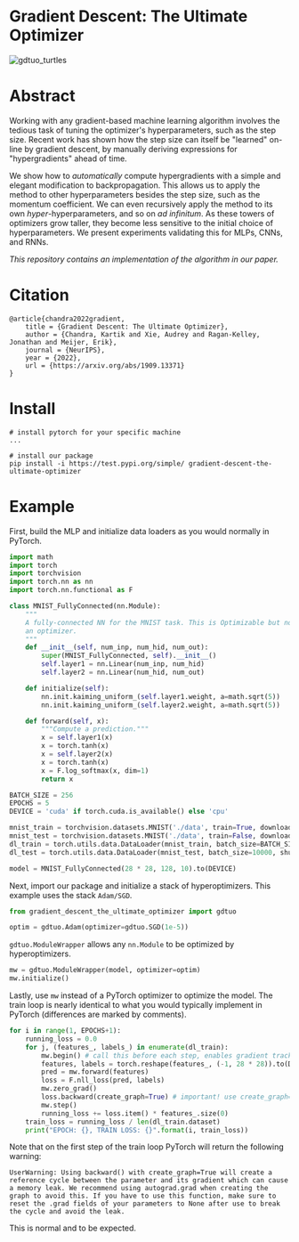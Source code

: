# Gradient Descent: The Ultimate Optimizer

![gdtuo_turtles](https://user-images.githubusercontent.com/31300675/193727211-bff82331-998c-4d44-b675-03d1fd222e0e.png)
# Abstract
Working with any gradient-based machine learning algorithm involves the tedious task of tuning the optimizer's hyperparameters, such as the step size. Recent work has shown how the step size can itself be "learned" on-line by gradient descent, by manually deriving expressions for "hypergradients" ahead of time.

We show how to *automatically* compute hypergradients with a simple and elegant modification to backpropagation. This allows us to apply the method to other hyperparameters besides the step size, such as the momentum coefficient. We can even recursively apply the method to its own *hyper*-hyperparameters, and so on *ad infinitum*. As these towers of optimizers grow taller, they become less sensitive to the initial choice of hyperparameters. We present experiments validating this for MLPs, CNNs, and RNNs.

*This repository contains an implementation of the algorithm in our paper.*

# Citation
```
@article{chandra2022gradient,
    title = {Gradient Descent: The Ultimate Optimizer},
    author = {Chandra, Kartik and Xie, Audrey and Ragan-Kelley, Jonathan and Meijer, Erik},
    journal = {NeurIPS},
    year = {2022},
    url = {https://arxiv.org/abs/1909.13371}
}
```

# Install
```
# install pytorch for your specific machine
...

# install our package
pip install -i https://test.pypi.org/simple/ gradient-descent-the-ultimate-optimizer
```
# Example
First, build the MLP and initialize data loaders as you would normally in PyTorch.
```python
import math
import torch
import torchvision
import torch.nn as nn
import torch.nn.functional as F

class MNIST_FullyConnected(nn.Module):
    """
    A fully-connected NN for the MNIST task. This is Optimizable but not itself
    an optimizer.
    """
    def __init__(self, num_inp, num_hid, num_out):
        super(MNIST_FullyConnected, self).__init__()
        self.layer1 = nn.Linear(num_inp, num_hid)
        self.layer2 = nn.Linear(num_hid, num_out)

    def initialize(self):
        nn.init.kaiming_uniform_(self.layer1.weight, a=math.sqrt(5))
        nn.init.kaiming_uniform_(self.layer2.weight, a=math.sqrt(5))

    def forward(self, x):
        """Compute a prediction."""
        x = self.layer1(x)
        x = torch.tanh(x)
        x = self.layer2(x)
        x = torch.tanh(x)
        x = F.log_softmax(x, dim=1)
        return x

BATCH_SIZE = 256
EPOCHS = 5
DEVICE = 'cuda' if torch.cuda.is_available() else 'cpu'

mnist_train = torchvision.datasets.MNIST('./data', train=True, download=True, transform=torchvision.transforms.ToTensor())
mnist_test = torchvision.datasets.MNIST('./data', train=False, download=True, transform=torchvision.transforms.ToTensor())
dl_train = torch.utils.data.DataLoader(mnist_train, batch_size=BATCH_SIZE, shuffle=True)
dl_test = torch.utils.data.DataLoader(mnist_test, batch_size=10000, shuffle=False)

model = MNIST_FullyConnected(28 * 28, 128, 10).to(DEVICE)
```
Next, import our package and initialize a stack of hyperoptimizers. This example uses the stack `Adam/SGD`.
```python
from gradient_descent_the_ultimate_optimizer import gdtuo

optim = gdtuo.Adam(optimizer=gdtuo.SGD(1e-5))
```
`gdtuo.ModuleWrapper` allows any `nn.Module` to be optimized by hyperoptimizers.
```python
mw = gdtuo.ModuleWrapper(model, optimizer=optim)
mw.initialize()
```
Lastly, use `mw` instead of a PyTorch optimizer to optimize the model. The train loop is nearly identical to what you would typically implement in PyTorch (differences are marked by comments).
```python
for i in range(1, EPOCHS+1):
    running_loss = 0.0
    for j, (features_, labels_) in enumerate(dl_train):
        mw.begin() # call this before each step, enables gradient tracking on desired params
        features, labels = torch.reshape(features_, (-1, 28 * 28)).to(DEVICE), labels_.to(DEVICE)
        pred = mw.forward(features)
        loss = F.nll_loss(pred, labels)
        mw.zero_grad()
        loss.backward(create_graph=True) # important! use create_graph=True
        mw.step()
        running_loss += loss.item() * features_.size(0)
    train_loss = running_loss / len(dl_train.dataset)
    print("EPOCH: {}, TRAIN LOSS: {}".format(i, train_loss))
```
Note that on the first step of the train loop PyTorch will return the following warning:
```
UserWarning: Using backward() with create_graph=True will create a reference cycle between the parameter and its gradient which can cause a memory leak. We recommend using autograd.grad when creating the graph to avoid this. If you have to use this function, make sure to reset the .grad fields of your parameters to None after use to break the cycle and avoid the leak.
```
This is normal and to be expected.